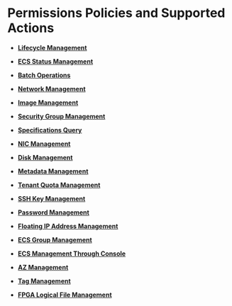 # Permissions Policies and Supported Actions<a name="EN-US_TOPIC_0103071509"></a>

-   **[Lifecycle Management](api-permissions_licycle-management.md)**  

-   **[ECS Status Management](ecs-status-management.md)**  

-   **[Batch Operations](api-permission_batch-operations.md)**  

-   **[Network Management](api-permission_network-management.md)**  

-   **[Image Management](api-permission_image-management.md)**  

-   **[Security Group Management](api-permission_security-group-management.md)**  

-   **[Specifications Query](specifications-query.md)**  

-   **[NIC Management](api-permissions_nic-management.md)**  

-   **[Disk Management](api-permissions_disk-management.md)**  

-   **[Metadata Management](api-permission_metadata-management.md)**  

-   **[Tenant Quota Management](api-permissions_tenant-quota-management.md)**  

-   **[SSH Key Management](api-permission_ssh-key-management.md)**  

-   **[Password Management](password-management.md)**  

-   **[Floating IP Address Management](api-permission_floating-ip-address-management.md)**  

-   **[ECS Group Management](api-permission_ecs-group-management.md)**  

-   **[ECS Management Through Console](ecs-management-through-console.md)**  

-   **[AZ Management](az-management.md)**  

-   **[Tag Management](api-permissions_tag-management.md)**  

-   **[FPGA Logical File Management](api-permission_fpga-logical-file-management.md)**  


